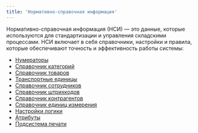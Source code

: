 ```yaml
---
title: 'Нормативно-справочная информация'
---
```


Нормативно-справочная информация (НСИ) — это данные, которые используются для стандартизации и управления складскими
процессами. НСИ включает в себя справочники, настройки и правила, которые обеспечивают точность и эффективность работы
системы:

- [Нумераторы](defaultnumerators.md)
- [Справочник категорий](categories.md)
- [Справочник товаров](items.md)
- [Транспортные единицы](transportunits/transportunits.md)
- [Справочник сотрудников](referenceemployees.md)
- [Справочник штрихкодов](barcodes.md)
- [Справочник контрагентов](legalentites.md)
- [Справочник единиц измерения](uoms.md)
- [Настройки логики](options.md)
- [Атрибуты](attributes.md)
- [Подсистема печати](print/print.md)
